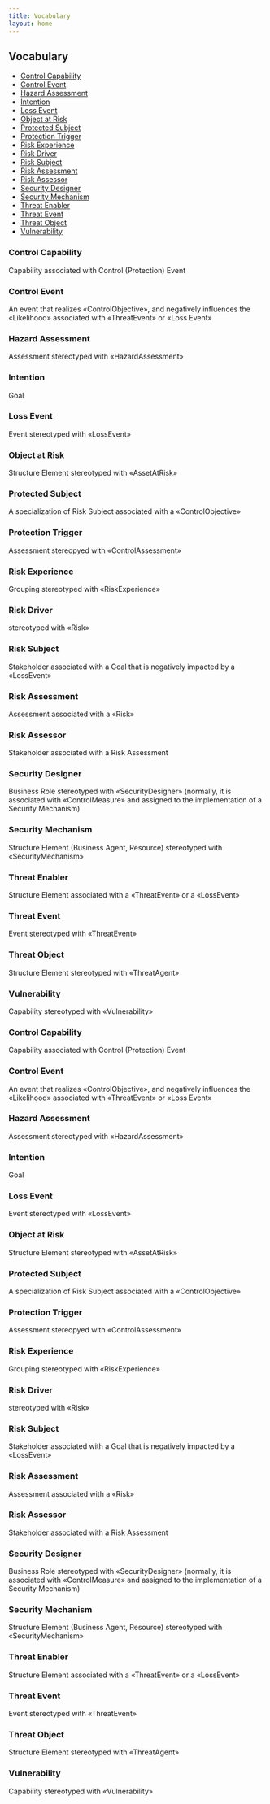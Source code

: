 ```yaml
---
title: Vocabulary
layout: home
---
```


## Vocabulary



<!-- TOC start (generated with https://github.com/derlin/bitdowntoc) -->

- [Control Capability](#control-capability)
- [Control Event](#control-event)
- [Hazard Assessment](#hazard-assessment)
- [Intention](#intention)
- [Loss Event](#loss-event)
- [Object at Risk](#object-at-risk)
- [Protected Subject](#protected-subject)
- [Protection Trigger](#protection-trigger)
- [Risk Experience](#risk-experience)
- [Risk Driver](#risk-driver)
- [Risk Subject](#risk-subject)
- [Risk Assessment](#risk-assessment)
- [Risk Assessor](#risk-assessor)
- [Security Designer](#security-designer)
- [Security Mechanism](#security-mechanism)
- [Threat Enabler](#threat-enabler)
- [Threat Event](#threat-event)
- [Threat Object](#threat-object)
- [Vulnerability](#vulnerability)

<!-- TOC end -->

<!-- TOC --><a name="control-capability"></a>
### Control Capability

Capability associated with Control (Protection) Event



<!-- TOC --><a name="control-event"></a>
### Control Event

An event that realizes «ControlObjective», and negatively influences the «Likelihood» associated with «ThreatEvent» or «Loss Event»




<!-- TOC --><a name="hazard-assessment"></a>
### Hazard Assessment

Assessment stereotyped with «HazardAssessment»

<!-- TOC --><a name="intention"></a>
### Intention

Goal


<!-- TOC --><a name="loss-event"></a>
### Loss Event

Event stereotyped with «LossEvent»




<!-- TOC --><a name="object-at-risk"></a>
### Object at Risk

Structure Element stereotyped with «AssetAtRisk»


<!-- TOC --><a name="protected-subject"></a>
### Protected Subject

A specialization of Risk Subject associated with a «ControlObjective»

<!-- TOC --><a name="protection-trigger"></a>
### Protection Trigger

Assessment stereopyed with «ControlAssessment»



<!-- TOC --><a name="risk-experience"></a>
### Risk Experience

Grouping stereotyped with «RiskExperience»

<!-- TOC --><a name="risk-driver"></a>
### Risk Driver

stereotyped with «Risk»

<!-- TOC --><a name="risk-subject"></a>
### Risk Subject

Stakeholder associated with a Goal that is negatively impacted by a «LossEvent»

<!-- TOC --><a name="risk-assessment"></a>
### Risk Assessment

Assessment associated with a «Risk»

<!-- TOC --><a name="risk-assessor"></a>
### Risk Assessor

Stakeholder associated with a Risk Assessment

<!-- TOC --><a name="security-designer"></a>
### Security Designer

Business Role stereotyped with «SecurityDesigner» (normally, it is associated with «ControlMeasure» and assigned to the implementation of a Security Mechanism)

<!-- TOC --><a name="security-mechanism"></a>
### Security Mechanism

Structure Element (Business Agent, Resource) stereotyped with «SecurityMechanism»

<!-- TOC --><a name="threat-enabler"></a>
### Threat Enabler

Structure Element associated with a «ThreatEvent» or a «LossEvent»


<!-- TOC --><a name="threat-event"></a>
### Threat Event

Event stereotyped with «ThreatEvent»

<!-- TOC --><a name="threat-object"></a>
### Threat Object

 Structure Element stereotyped with «ThreatAgent»

<!-- TOC --><a name="vulnerability"></a>
### Vulnerability

Capability stereotyped with «Vulnerability»


        

### Control Capability

Capability associated with Control (Protection) Event



### Control Event

An event that realizes «ControlObjective», and negatively influences the «Likelihood» associated with «ThreatEvent» or «Loss Event»




### Hazard Assessment

Assessment stereotyped with «HazardAssessment»

### Intention

Goal


### Loss Event

Event stereotyped with «LossEvent»




### Object at Risk

Structure Element stereotyped with «AssetAtRisk»


### Protected Subject

A specialization of Risk Subject associated with a «ControlObjective»

### Protection Trigger

Assessment stereopyed with «ControlAssessment»



### Risk Experience

Grouping stereotyped with «RiskExperience»

### Risk Driver

stereotyped with «Risk»

### Risk Subject

Stakeholder associated with a Goal that is negatively impacted by a «LossEvent»

### Risk Assessment

Assessment associated with a «Risk»

### Risk Assessor

Stakeholder associated with a Risk Assessment

### Security Designer

Business Role stereotyped with «SecurityDesigner» (normally, it is associated with «ControlMeasure» and assigned to the implementation of a Security Mechanism)

### Security Mechanism

Structure Element (Business Agent, Resource) stereotyped with «SecurityMechanism»

### Threat Enabler

Structure Element associated with a «ThreatEvent» or a «LossEvent»


### Threat Event

Event stereotyped with «ThreatEvent»

### Threat Object

 Structure Element stereotyped with «ThreatAgent»

### Vulnerability

Capability stereotyped with «Vulnerability»

